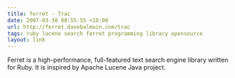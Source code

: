 ```yaml
---
title: ferret - Trac
date: 2007-03-30 08:55:55 +10:00
url: http://ferret.davebalmain.com/trac
tags: ruby lucene search ferret programming library opensource
layout: link
---
```

Ferret is a high-performance, full-featured text search engine library written for Ruby. It is inspired by Apache Lucene Java project.
